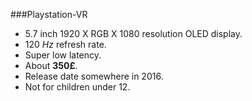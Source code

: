 ###Playstation-VR

* 5.7 inch 1920 X RGB X 1080 resolution OLED display. 
* 120 _Hz_ refresh rate. 
* Super low latency. 
* About __350£__. 
* Release date somewhere in 2016. 
* Not for children under 12.
